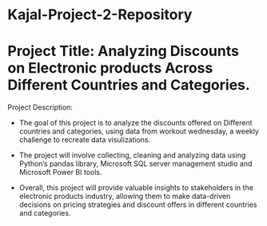 # Kajal-Project-2-Repository
# Project Title: Analyzing Discounts on Electronic products Across Different Countries and Categories.

Project Description:
* The goal of this project is to analyze the discounts offered on Different countries and categories, using data from workout wednesday, a weekly challenge to recreate data visulizations.

* The project will involve collecting, cleaning and analyzing data using Python’s pandas library, Microsoft SQL server management studio and Microsoft Power BI tools. 

* Overall, this project will provide valuable insights to stakeholders in the electronic products industry, allowing them to make data-driven decisions on pricing strategies and discount offers in different countries and categories. 
